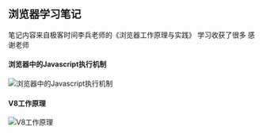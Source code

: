 ## 浏览器学习笔记

笔记内容来自极客时间李兵老师的《浏览器工作原理与实践》
学习收获了很多 感谢老师

#### 浏览器中的Javascript执行机制
![浏览器中的Javascript执行机制](https://github.com/llliyufeng/browser-note/issues/1)

#### V8工作原理
![V8工作原理](https://github.com/llliyufeng/browser-note/issues/2)
